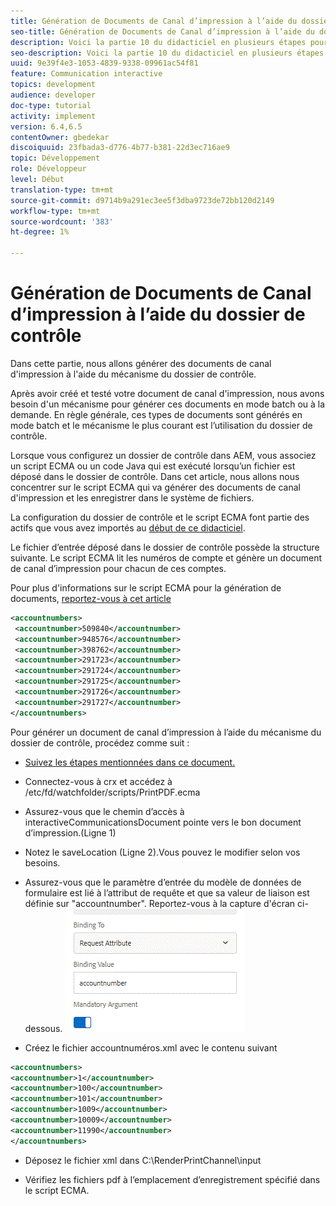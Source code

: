 ```yaml
---
title: Génération de Documents de Canal d’impression à l’aide du dossier de contrôle
seo-title: Génération de Documents de Canal d’impression à l’aide du dossier de contrôle
description: Voici la partie 10 du didacticiel en plusieurs étapes pour créer votre premier document de communications interactives pour le canal d'impression. Dans cette partie, nous allons générer des documents de canal d'impression à l'aide du mécanisme du dossier de contrôle.
seo-description: Voici la partie 10 du didacticiel en plusieurs étapes pour créer votre premier document de communications interactives pour le canal d'impression. Dans cette partie, nous allons générer des documents de canal d'impression à l'aide du mécanisme du dossier de contrôle.
uuid: 9e39f4e3-1053-4839-9338-09961ac54f81
feature: Communication interactive
topics: development
audience: developer
doc-type: tutorial
activity: implement
version: 6.4,6.5
contentOwner: gbedekar
discoiquuid: 23fbada3-d776-4b77-b381-22d3ec716ae9
topic: Développement
role: Développeur
level: Début
translation-type: tm+mt
source-git-commit: d9714b9a291ec3ee5f3dba9723de72bb120d2149
workflow-type: tm+mt
source-wordcount: '383'
ht-degree: 1%

---
```



# Génération de Documents de Canal d’impression à l’aide du dossier de contrôle

Dans cette partie, nous allons générer des documents de canal d&#39;impression à l&#39;aide du mécanisme du dossier de contrôle.

Après avoir créé et testé votre document de canal d&#39;impression, nous avons besoin d&#39;un mécanisme pour générer ces documents en mode batch ou à la demande. En règle générale, ces types de documents sont générés en mode batch et le mécanisme le plus courant est l’utilisation du dossier de contrôle.

Lorsque vous configurez un dossier de contrôle dans AEM, vous associez un script ECMA ou un code Java qui est exécuté lorsqu’un fichier est déposé dans le dossier de contrôle. Dans cet article, nous allons nous concentrer sur le script ECMA qui va générer des documents de canal d&#39;impression et les enregistrer dans le système de fichiers.

La configuration du dossier de contrôle et le script ECMA font partie des actifs que vous avez importés au [début de ce didacticiel](introduction.md).

Le fichier d’entrée déposé dans le dossier de contrôle possède la structure suivante. Le script ECMA lit les numéros de compte et génère un document de canal d’impression pour chacun de ces comptes.

Pour plus d&#39;informations sur le script ECMA pour la génération de documents, [reportez-vous à cet article](/help/forms/interactive-communications/generating-interactive-communications-print-document-using-api-tutorial-use.md)

```xml
<accountnumbers>
 <accountnumber>509840</accountnumber>
 <accountnumber>948576</accountnumber>
 <accountnumber>398762</accountnumber>
 <accountnumber>291723</accountnumber>
 <accountnumber>291724</accountnumber>
 <accountnumber>291725</accountnumber>
 <accountnumber>291726</accountnumber>
 <accountnumber>291727</accountnumber>
</accountnumbers>
```

Pour générer un document de canal d’impression à l’aide du mécanisme du dossier de contrôle, procédez comme suit :

* [Suivez les étapes mentionnées dans ce document.](/help/forms/adaptive-forms/service-user-tutorial-develop.md)

* Connectez-vous à crx et accédez à /etc/fd/watchfolder/scripts/PrintPDF.ecma

* Assurez-vous que le chemin d’accès à interactiveCommunicationsDocument pointe vers le bon document d’impression.(Ligne 1)
* Notez le saveLocation (Ligne 2).Vous pouvez le modifier selon vos besoins.
* Assurez-vous que le paramètre d’entrée du modèle de données de formulaire est lié à l’attribut de requête et que sa valeur de liaison est définie sur &quot;accountnumber&quot;. Reportez-vous à la capture d&#39;écran ci-dessous.
   ![request](assets/requestattributeprintchannel.gif)

* Créez le fichier accountnuméros.xml avec le contenu suivant

```xml
<accountnumbers>
<accountnumber>1</accountnumber>
<accountnumber>100</accountnumber>
<accountnumber>101</accountnumber>
<accountnumber>1009</accountnumber>
<accountnumber>10009</accountnumber>
<accountnumber>11990</accountnumber>
</accountnumbers>
```

* Déposez le fichier xml dans C:\RenderPrintChannel\input

* Vérifiez les fichiers pdf à l’emplacement d’enregistrement spécifié dans le script ECMA.





